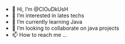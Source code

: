 - 👋 Hi, I’m @ClOuDkUsH
- 👀 I’m interested in lates techs
- 🌱 I’m currently learning Java
- 💞️ I’m looking to collaborate on java projects
- 📫 How to reach me ...

<!---
ClOuDkUsH/ClOuDkUsH is a ✨ special ✨ repository because its `README.md` (this file) appears on your GitHub profile.
You can click the Preview link to take a look at your changes.
--->
